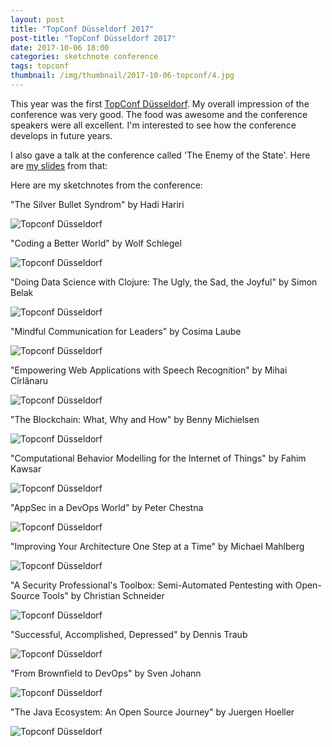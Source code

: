 ```yaml
---
layout: post
title: "TopConf Düsseldorf 2017"
post-title: "TopConf Düsseldorf 2017"
date: 2017-10-06 18:00
categories: sketchnote conference
tags: topconf
thumbnail: /img/thumbnail/2017-10-06-topconf/4.jpg
---
```


This year was the first [TopConf Düsseldorf](https://www.topconf.com/conference/duesseldorf-2017/). My overall impression of the conference was very good. The food was awesome and the conference speakers were all excellent. I'm interested to see how the conference develops in future years.

I also gave a talk at the conference called 'The Enemy of the State'. Here are [my slides](https://speakerdeck.com/joyclark/the-enemy-of-the-state) from that:

<script async class="speakerdeck-embed" data-id="5debc09190f34e15b6d1a69e6454405a" data-ratio="1.33333333333333" src="//speakerdeck.com/assets/embed.js"></script>

Here are my sketchnotes from the conference:

"The Silver Bullet Syndrom" by Hadi Hariri

![Topconf Düsseldorf](/img/2017-10-06-topconf/1.jpg "Topconf Düsseldorf")

"Coding a Better World" by Wolf Schlegel

![Topconf Düsseldorf](/img/2017-10-06-topconf/2.jpg "Topconf Düsseldorf")

"Doing Data Science with Clojure: The Ugly, the Sad, the Joyful" by Simon Belak

![Topconf Düsseldorf](/img/2017-10-06-topconf/3.jpg "Topconf Düsseldorf")

"Mindful Communication for Leaders" by Cosima Laube

![Topconf Düsseldorf](/img/2017-10-06-topconf/4.jpg "Topconf Düsseldorf")

"Empowering Web Applications with Speech Recognition" by Mihai Cîrlănaru

![Topconf Düsseldorf](/img/2017-10-06-topconf/5.jpg "Topconf Düsseldorf")

"The Blockchain: What, Why and How" by Benny Michielsen

![Topconf Düsseldorf](/img/2017-10-06-topconf/6.jpg "Topconf Düsseldorf")

"Computational Behavior Modelling for the Internet of Things" by Fahim Kawsar

![Topconf Düsseldorf](/img/2017-10-06-topconf/7.jpg "Topconf Düsseldorf")

"AppSec in a DevOps World" by Peter Chestna

![Topconf Düsseldorf](/img/2017-10-06-topconf/8.jpg "Topconf Düsseldorf")

"Improving Your Architecture One Step at a Time" by Michael Mahlberg

![Topconf Düsseldorf](/img/2017-10-06-topconf/9.jpg "Topconf Düsseldorf")

"A Security Professional's Toolbox: Semi-Automated Pentesting with Open-Source Tools" by Christian Schneider

![Topconf Düsseldorf](/img/2017-10-06-topconf/10.jpg "Topconf Düsseldorf")

"Successful, Accomplished, Depressed" by Dennis Traub

![Topconf Düsseldorf](/img/2017-10-06-topconf/11.jpg "Topconf Düsseldorf")

"From Brownfield to DevOps" by Sven Johann

![Topconf Düsseldorf](/img/2017-10-06-topconf/12.jpg "Topconf Düsseldorf")

"The Java Ecosystem: An Open Source Journey" by Juergen Hoeller

![Topconf Düsseldorf](/img/2017-10-06-topconf/13.jpg "Topconf Düsseldorf")
